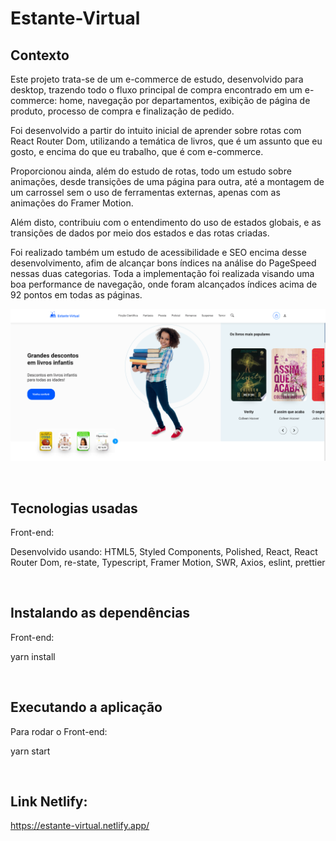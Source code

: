 # Estante-Virtual

## Contexto

Este projeto trata-se de um e-commerce de estudo, desenvolvido para desktop, trazendo todo o fluxo principal de compra encontrado em um e-commerce: home, navegação por departamentos, exibição de página de produto, processo de compra e finalização de pedido.

Foi desenvolvido a partir do intuito inicial de aprender sobre rotas com React Router Dom, utilizando a temática de livros, que é um assunto que eu gosto, e encima do que eu trabalho, que é com e-commerce.

Proporcionou ainda, além do estudo de rotas, todo um estudo sobre animações, desde transições de uma página para outra, até a montagem de um carrossel sem o uso de ferramentas externas, apenas com as animações do Framer Motion.

Além disto, contribuiu com o entendimento do uso de estados globais, e as transições de dados por meio dos estados e das rotas criadas.

Foi realizado também um estudo de acessibilidade e SEO encima desse desenvolvimento, afim de alcançar bons índices na análise do PageSpeed nessas duas categorias. Toda a implementação foi realizada visando uma boa performance de navegação, onde foram alcançados índices acima de 92 pontos em todas as páginas.

<img src="./src/assets/images/img-store.png">

&nbsp;

## Tecnologias usadas

Front-end:

Desenvolvido usando: HTML5, Styled Components, Polished, React, React Router Dom, re-state, Typescript, Framer Motion, SWR, Axios, eslint, prettier

&nbsp;

## Instalando as dependências

Front-end:

yarn install

&nbsp;

## Executando a aplicação

Para rodar o Front-end:

yarn start

&nbsp;

## Link Netlify:

https://estante-virtual.netlify.app/
